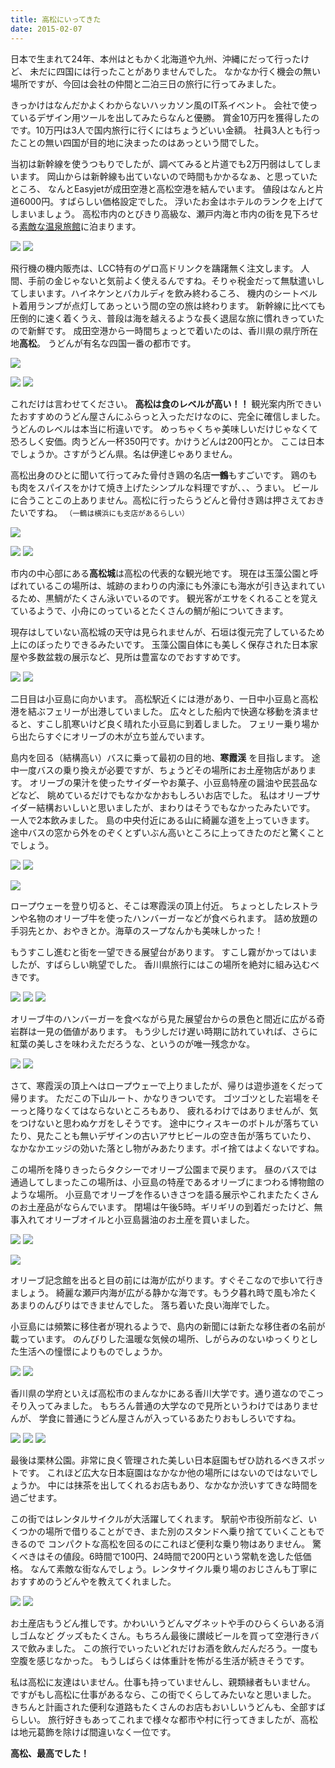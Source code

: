 ```yaml
---
title: 高松にいってきた
date: 2015-02-07
---
```


日本で生まれて24年、本州はともかく北海道や九州、沖縄にだって行ったけど、
未だに四国には行ったことがありませんでした。
なかなか行く機会の無い場所ですが、今回は会社の仲間と二泊三日の旅行に行ってみました。

きっかけはなんだかよくわからないハッカソン風のIT系イベント。
会社で使っているデザイン用ツールを出してみたらなんと優勝。
賞金10万円を獲得したのです。10万円は3人で国内旅行に行くにはちょうどいい金額。
社員3人とも行ったことの無い四国が目的地に決まったのはあっという間でした。

当初は新幹線を使うつもりでしたが、調べてみると片道でも2万円弱はしてしまいます。
岡山からは新幹線も出ていないので時間もかかるなぁ、と思っていたところ、
なんとEasyjetが成田空港と高松空港を結んでいます。
値段はなんと片道6000円。すばらしい価格設定でした。
浮いたお金はホテルのランクを上げてしまいましょう。
高松市内のとびきり高級な、瀬戸内海と市内の街を見下ろせる[素敵な温泉旅館](http://www.hanajyukai.jp/)に泊まります。


![](https://photos.xar.sh/15613317710_9c527b4791_h.jpg)
![](https://photos.xar.sh/15774482806_96240b53b3_h.jpg)


飛行機の機内販売は、LCC特有のゲロ高ドリンクを躊躇無く注文します。
人間、手前の金じゃないと気前よく使えるんですね。そりゃ税金だって無駄遣いしてしまいます。ハイネケンとバカルディを飲み終わるころ、
機内のシートベルト着用ランプが点灯してあっという間の空の旅は終わります。
新幹線に比べても圧倒的に速く着くうえ、普段は海を越えるような長く退屈な旅に慣れきっていたので新鮮です。
成田空港から一時間ちょっとで着いたのは、香川県の県庁所在地**高松**。
うどんが有名な四国一番の都市です。

![](https://photos.xar.sh/15799732602_efb7192438_h.jpg)

![](https://photos.xar.sh/15178754673_ae7f0ace6e_h.jpg)
![](https://photos.xar.sh/15800129232_4636be1078_k.jpg)


これだけは言わせてください。
**高松は食のレベルが高い！！**
観光案内所できいたおすすめのうどん屋さんにふらっと入っただけなのに、完全に確信しました。
うどんのレベルは本当に桁違いです。
めっちゃくちゃ美味しいだけじゃなくて恐ろしく安価。肉うどん一杯350円です。かけうどんは200円とか。
ここは日本でしょうか。さすがうどん県。名は伊達じゃありません。

高松出身のひとに聞いて行ってみた骨付き鶏の名店**一鶴**もすごいです。
鶏のもも肉をスパイスをかけて焼き上げたシンプルな料理ですが、、、うまい。
ビールに合うことこの上ありません。高松に行ったらうどんと骨付き鶏は押さえておきたいですね。
<small>（一鶴は横浜にも支店があるらしい）</small>


![](https://photos.xar.sh/15799740172_661a3403fd_h.jpg)

![](https://photos.xar.sh/15774494906_9bebb78aa1_h.jpg)
![](https://photos.xar.sh/15178737573_9e2b42d75b_h.jpg)


市内の中心部にある**高松城**は高松の代表的な観光地です。
現在は玉藻公園と呼ばれているこの場所は、城跡のまわりの内濠にも外濠にも海水が引き込まれているため、黒鯛がたくさん泳いでいるのです。
観光客がエサをくれることを覚えているようで、小舟にのっているとたくさんの鯛が船についてきます。

現存はしていない高松城の天守は見られませんが、石垣は復元完了しているため上にのぼったりできるみたいです。
玉藻公園自体にも美しく保存された日本家屋や多数盆栽の展示など、見所は豊富なのでおすすめです。


![](https://photos.xar.sh/15178846423_d0bce646e4_h.jpg)
![](https://photos.xar.sh/15178832353_3379875602_h.jpg)


二日目は小豆島に向かいます。
高松駅近くには港があり、一日中小豆島と高松港を結ぶフェリーが出港していました。
広々とした船内で快適な移動を済ませると、すこし肌寒いけど良く晴れた小豆島に到着しました。
フェリー乗り場から出たらすぐにオリーブの木が立ち並んでいます。

島内を回る（結構高い）バスに乗って最初の目的地、**寒霞渓** を目指します。
途中一度バスの乗り換えが必要ですが、ちょうどその場所にお土産物店があります。
オリーブの果汁を使ったサイダーやお菓子、小豆島特産の醤油や民芸品などなど、
眺めているだけでもなかなかおもしろいお店でした。
私はオリーブサイダー結構おいしいと思いましたが、まわりはそうでもなかったみたいです。
一人で2本飲みました。
島の中央付近にある山に綺麗な道を上っていきます。
途中バスの窓から外をのぞくとずいぶん高いところに上ってきたのだと驚くことでしょう。



![](https://photos.xar.sh/15613465930_7aff591304_h.jpg)
![](https://photos.xar.sh/15178897953_cd08679c70_h.jpg)

![](https://photos.xar.sh/15613552050_410464a007_h.jpg)

ロープウェーを登り切ると、そこは寒霞渓の頂上付近。
ちょっとしたレストランや名物のオリーブ牛を使ったハンバーガーなどが食べられます。
詰め放題の手羽先とか、おやきとか。海草のスープなんかも美味しかった！

もうすこし進むと街を一望できる展望台があります。
すこし霧がかってはいましたが、すばらしい眺望でした。
香川県旅行にはこの場所を絶対に組み込むべきです。

![](https://photos.xar.sh/15799962772_f5b48b0584_h.jpg)
![](https://photos.xar.sh/15799919162_f08a6f342e_h.jpg)
![](https://photos.xar.sh/15774717896_ef30d6ede2_h.jpg)


オリーブ牛のハンバーガーを食べながら見た展望台からの景色と間近に広がる奇岩群は一見の価値があります。
もう少しだけ遅い時期に訪れていれば、さらに紅葉の美しさを味わえただろうな、というのが唯一残念かな。


![](https://photos.xar.sh/15178512574_429355e3c8_b.jpg)
![](https://photos.xar.sh/15774793526_66bf4cc64a_k.jpg)


さて、寒霞渓の頂上へはロープウェーで上りましたが、帰りは遊歩道をくだって帰ります。
ただこの下山ルート、かなりきついです。
ゴツゴツとした岩場をそーっと降りなくてはならないところもあり、
疲れるわけではありませんが、気をつけないと思わぬケガをしそうです。
途中にウィスキーのボトルが落ちていたり、見たことも無いデザインの古いアサヒビールの空き缶が落ちていたり、
なかなかエッジの効いた落とし物がみあたります。ポイ捨てはよくないですね。

この場所を降りきったらタクシーでオリーブ公園まで戻ります。
昼のバスでは通過してしまったこの場所は、小豆島の特産であるオリーブにまつわる博物館のような場所。
小豆島でオリーブを作るいきさつを語る展示やこれまたたくさんのお土産品がならんでいます。
閉場は午後5時。ギリギリの到着だったけど、無事入れてオリーブオイルと小豆島醤油のお土産を買いました。


![](https://photos.xar.sh/15178567774_7a56dea268_k.jpg)
![](https://photos.xar.sh/15613685500_0125c629b6_k.jpg)

![](https://photos.xar.sh/15613373977_e5fe9acbac_k.jpg)

オリーブ記念館を出ると目の前には海が広がります。すぐそこなので歩いて行きましょう。
綺麗な瀬戸内海が広がる静かな海です。もう夕暮れ時で風も冷たくあまりのんびりはできませんでした。
落ち着いた良い海岸でした。

小豆島には頻繁に移住者が現れるようで、島内の新聞には新たな移住者の名前が載っています。
のんびりした温暖な気候の場所、しがらみのないゆっくりとした生活への憧憬によりものでしょうか。


![](https://photos.xar.sh/15613422077_5e01fad7bd_h.jpg)
![](https://photos.xar.sh/15179144343_862f31ebc0_h.jpg)


香川県の学府といえば高松市のまんなかにある香川大学です。通り道なのでこっそり入ってみました。
もちろん普通の大学なので見所というわけではありませんが、
学食に普通にうどん屋さんが入っているあたりおもしろいですね。


![](https://photos.xar.sh/15800186432_ecf6e70975_b.jpg)
![](https://photos.xar.sh/15613803780_093f493572_h.jpg)
![](https://photos.xar.sh/15613261478_4e67e744ec_h.jpg)


最後は栗林公園。非常に良く管理された美しい日本庭園もぜひ訪れるべきスポットです。
これほど広大な日本庭園はなかなか他の場所にはないのではないでしょうか。
中には抹茶を出してくれるお店もあり、なかなか渋いすてきな時間を過ごせます。

この街ではレンタルサイクルが大活躍してくれます。
駅前や市役所前など、いくつかの場所で借りることができ、また別のスタンドへ乗り捨てていくこともできるので
コンパクトな高松を回るのにこれほど便利な乗り物はありません。
驚くべきはその値段。6時間で100円、24時間で200円という常軌を逸した低価格。
なんて素敵な街なんでしょう。レンタサイクル乗り場のおじさんも丁寧におすすめのうどんやを教えてくれました。


![](https://photos.xar.sh/15612850899_d2b8c6f9c0_h.jpg)
![](https://photos.xar.sh/15612854869_def6bc43a6_h.jpg)


お土産店もうどん推しです。かわいいうどんマグネットや手のひらくらいある消しゴムなど
グッズもたくさん。もちろん最後に讃岐ビールを買って空港行きバスで飲みました。
この旅行でいったいどれだけお酒を飲んだんだろう。一度も空腹を感じなかった。
もうしばらくは体重計を怖がる生活が続きそうです。

私は高松に友達はいません。仕事も持っていませんし、親類縁者もいません。
ですがもし高松に仕事があるなら、この街でくらしてみたいなと思いました。
きちんと計画された便利な道路もたくさんのお店もおいしいうどんも、全部すばらしい。
旅行好きもあってこれまで様々な都市や村に行ってきましたが、高松は地元葛飾を除けば間違いなく一位です。

**高松、最高でした！**
